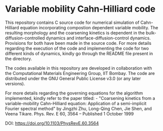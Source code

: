 # Variable mobility Cahn-Hilliard code
This repository contains C source code for numerical simulation of Cahn-Hilliard equation incorporating compostion dependent variable mobility. The resulting morphology and the coarsening kinetics is dependent in the bulk-diffusion-controlled dynamics and interface-diffusion-control dynamics. Provisions for both have been made in the source code. For more details regarding the execution of the code and implementing the code for two different kinds of dynamics, kindly go through the README file present in the directory.

The codes available in this repository are developed in collaboration with the Computational Materials Engineering Group, IIT Bombay. The code are distributed under the GNU General Public License v3.0 (or any later versions). 

For more details regarding the governing equations for the algorithm implemented, kindly refer to the paper titled: -
"Coarsening kinetics from a variable-mobility Cahn-Hilliard equation: Application of a semi-implicit Fourier spectral method" by
Jingzhi Zhu, Long-Qing Chen, Jie Shen, and Veena Tikare.
Phys. Rev. E 60, 3564 – Published 1 October 1999

DOI: https://doi.org/10.1103/PhysRevE.60.3564
